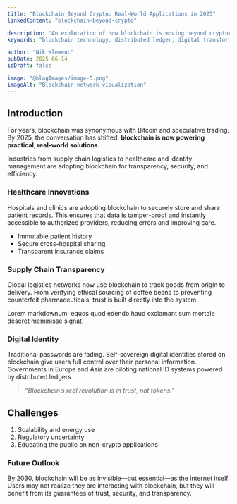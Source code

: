 ```yaml
---
title: "Blockchain Beyond Crypto: Real-World Applications in 2025"
linkedContent: "blockchain-beyond-crypto"

description: "An exploration of how blockchain is moving beyond cryptocurrency to reshape industries like healthcare, logistics, and digital identity."
keywords: "blockchain technology, distributed ledger, digital transformation, healthcare technology, supply chain, digital identity, smart contracts, decentralized systems"

author: "Nik Klemenc"
pubDate: 2025-06-14
isDraft: false

image: "@blogImages/image-5.png"
imageAlt: "Blockchain network visualization"
---
```


## Introduction

For years, blockchain was synonymous with Bitcoin and speculative trading. By 2025, the conversation has shifted: **blockchain is now powering practical, real-world solutions**.

Industries from supply chain logistics to healthcare and identity management are adopting blockchain for transparency, security, and efficiency.

### Healthcare Innovations

Hospitals and clinics are adopting blockchain to securely store and share patient records. This ensures that data is tamper-proof and instantly accessible to authorized providers, reducing errors and improving care.

-   Immutable patient history
-   Secure cross-hospital sharing
-   Transparent insurance claims

### Supply Chain Transparency

Global logistics networks now use blockchain to track goods from origin to delivery. From verifying ethical sourcing of coffee beans to preventing counterfeit pharmaceuticals, trust is built directly into the system.

Lorem markdownum: equos quod edendo haud exclamant sum mortale deseret meminisse signat.

### Digital Identity

Traditional passwords are fading. Self-sovereign digital identities stored on blockchain give users full control over their personal information. Governments in Europe and Asia are piloting national ID systems powered by distributed ledgers.

> _“Blockchain’s real revolution is in trust, not tokens.”_

## Challenges

1. Scalability and energy use
2. Regulatory uncertainty
3. Educating the public on non-crypto applications

### Future Outlook

By 2030, blockchain will be as invisible—but essential—as the internet itself. Users may not realize they are interacting with blockchain, but they will benefit from its guarantees of trust, security, and transparency.
